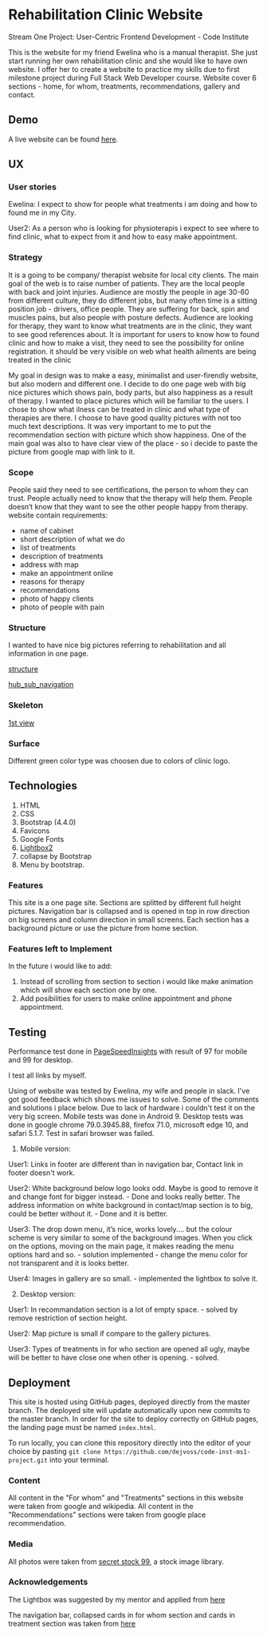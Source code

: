 # Rehabilitation Clinic Website
Stream One Project: User-Centric Frontend Development - Code Institute

This is the website for my friend Ewelina who is a manual therapist. She just start running her own rehabilitation clinic and she would like to have own website. I offer her to create a website to practice my skills due to first milestone project during Full Stack Web Developer course.
Website cover 6 sections - home, for whom, treatments, recommendations, gallery and contact.

## Demo
 A live website can be found [here](https://dejvoss.github.io/code-inst-ms1-project/).


## UX


### User stories

Ewelina: I expect to show for people what treatments i am doing and how to found me in my City.

User2: As a person who is looking for physioterapis i expect to see where to find clinic, what to expect from it and how to easy make appointment.


### Strategy

It is a going to be company/ therapist website for local city clients. The main goal of the web is to raise number of patients. They are the local people with back and joint injuries. Audience are mostly the people in age 30-60 from different culture, they do different jobs, but many often time is a sitting position job - drivers, office people. They are suffering for back, spin and muscles pains, but also people with posture defects. Audience are looking for therapy, they want to know what treatments are in the clinic, they want to see good references about. It is important for users to know how to found clinic and how to make a visit, they need to see the possibility for online registration.
it should be very visible on web what health ailments are being treated in the clinic

My goal in design was to make a easy, minimalist and user-firendly website, but also modern and different one. I decide to do one page web with big nice pictures which shows pain, body parts, but also happiness as a result of therapy. I wanted to place pictures which will be familiar to the users.
I chose to show what ilness can be treated in clinic and what type of therapies are there. I choose to have good quality pictures with not too much text descriptions. 
It was very important to me to put the recommendation section with picture which show happiness.
One of the main goal was also to have clear view of the place - so i decide to paste the picture from google map with link to it. 


### Scope
People said they need to see certifications, the person to whom they can trust.
People actually need to know that the therapy will help them.
People doesn’t know that they want to see the other people happy from therapy.
website contain requirements:
 - name of cabinet
 - short description of what we do
 - list of treatments 
 - description of treatments 
 - address with map 
 - make an appointment online
 - reasons for therapy
 - recommendations
 - photo of happy clients
 - photo of people with pain


### Structure
I wanted to have nice big pictures referring to rehabilitation and all information in one page.

[structure](https://github.com/dejvoss/code-inst-ms1-project/blob/master/structure.JPG)

[hub_sub_navigation](https://github.com/dejvoss/code-inst-ms1-project/blob/master/hubsubnav.JPG)

### Skeleton
[1st view](https://github.com/dejvoss/code-inst-ms1-project/blob/master/skeleton.JPG)


### Surface
Different green color type was choosen due to colors of clinic logo.


## Technologies
1. HTML
2. CSS
3. Bootstrap (4.4.0)
4. Favicons
5. Google Fonts
6. [Lightbox2](https://lokeshdhakar.com/projects/lightbox2/)
7. collapse by Bootstrap
8. Menu by bootstrap.


### Features
This site is a one page site. Sections are splitted by different full height pictures. Navigation bar is collapsed and is opened in top in row direction on big screens and column direction in small screens. Each section has a background picture or use the picture from home section.



### Features left to Implement
In the future i would like to add:
1. Instead of scrolling from section to section i would like make animation which will show each section one by one.
2. Add posibilities for users to make online appointment and phone appointment.


## Testing

Performance test done in [PageSpeedInsights](https://developers.google.com/speed/pagespeed/insights/) with result of 97 for mobile and 99 for desktop.

I test all links by myself.

Using of website was tested by Ewelina, my wife and people in slack. I've got good feedback which shows me issues to solve. Some of the comments and solutions i place below. Due to lack of hardware i couldn't test it on the very big screen.
Mobile tests was done in Android 9.
Desktop tests was done in google chrome 79.0.3945.88, firefox 71.0, microsoft edge 10, and safari 5.1.7. 
Test in safari browser was failed. 

1. Mobile version:

User1: Links in footer are different than in navigation bar, Contact link in footer doesn't work.

User2: White background below logo looks odd. Maybe is good to remove it and change font for bigger instead. - Done and looks really better.
The address information on white background in contact/map section is to big, could be better without it. - Done and it is better.

User3: The drop down menu, it’s nice, works lovely.... but the colour scheme is very similar to some of the background images. When you click on the options, moving on the main page, it makes reading the menu options hard and so. - solution implemented - change the menu color for not transparent and it is looks better.

User4: Images in gallery are so small. - implemented the lightbox to solve it.

2. Desktop version:

User1: In recommandation section is a lot of empty space. - solved by remove restriction of section height.

User2: Map picture is small if compare to the gallery pictures.

User3: Types of treatments in for who section are opened all ugly, maybe will be better to have close one when other is opening. - solved.

## Deployment
This site is hosted using GitHub pages, deployed directly from the master branch. The deployed site will update automatically upon new commits to the master branch. In order for the site to deploy correctly on GitHub pages, the landing page must be named `index.html`.

To run locally, you can clone this repository directly into the editor of your choice by pasting `git clone https://github.com/dejvoss/code-inst-ms1-project.git` into your terminal.

### Content
All content in the "For whom" and "Treatments" sections in this website were taken from google and wikipedia. 
All content in the "Recommendations" sections were taken from google place recommendation.


### Media
All photos were taken from [secret stock 99](https://shop.stockphotosecrets.com/), a stock image library.


### Acknowledgements
The Lightbox was suggested by my mentor and applied from [here](https://lokeshdhakar.com/projects/lightbox2/)

The navigation bar, collapsed cards in for whom section and cards in treatment section was taken from [here](https://getbootstrap.com/docs/4.4/getting-started/introduction/)




